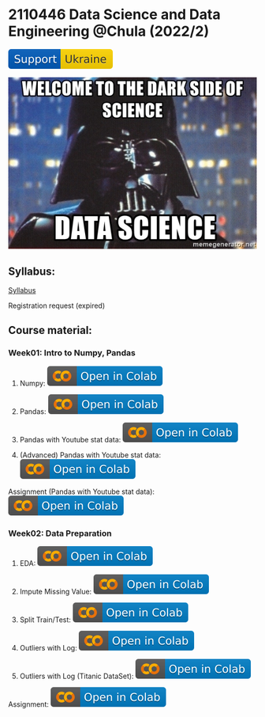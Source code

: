 # 2110446 Data Science and Data Engineering @Chula (2022/2)

[![Support-Ukraine](https://raw.githubusercontent.com/kaopanboonyuen/2110446_DataScience_2021s2/main/img/Support-Ukraine-FFD500.svg)](https://supportukrainenow.org/)

![alt text](https://github.com/kaopanboonyuen/2110446_DataScience_2021s2/raw/main/files/welcome-to-the-dark-side-of-science-data-science.jpeg "join ds")

## Syllabus:

[Syllabus](https://docs.google.com/document/d/1tAaRCHoeIma43MntbAcI2sHvabbDHPrNvacfyJgReDM/edit#)

Registration request (expired)

## Course material:

### Week01: Intro to Numpy, Pandas

1. Numpy: [![Open In Colab](https://raw.githubusercontent.com/kaopanboonyuen/2110446_DataScience_2021s2/main/img/colab-badge.svg)](https://colab.research.google.com/github/pvateekul/2110446_DS_2022s2/blob/main/code/Week01_Intro_Pandas/1_Numpy.ipynb)

2. Pandas: [![Open In Colab](https://raw.githubusercontent.com/kaopanboonyuen/2110446_DataScience_2021s2/main/img/colab-badge.svg)](https://colab.research.google.com/github/pvateekul/2110446_DS_2022s2/blob/main/code/Week01_Intro_Pandas/2_Pandas.ipynb)

3. Pandas with Youtube stat data: [![Open In Colab](https://raw.githubusercontent.com/kaopanboonyuen/2110446_DataScience_2021s2/main/img/colab-badge.svg)](https://colab.research.google.com/github/pvateekul/2110446_DS_2022s2/blob/main/code/Week01_Intro_Pandas/3_Pandas_(Data_Set_Trending_YouTube_Video_Statistics).ipynb)

4. (Advanced) Pandas with Youtube stat data: [![Open In Colab](https://raw.githubusercontent.com/kaopanboonyuen/2110446_DataScience_2021s2/main/img/colab-badge.svg)](https://colab.research.google.com/github/pvateekul/2110446_DS_2022s2/blob/main/code/Week01_Intro_Pandas/4_Advanced_Pandas_(Data_Set_Trending_YouTube_Video_Statistics).ipynb)

Assignment (Pandas with Youtube stat data): [![Open In Colab](https://raw.githubusercontent.com/kaopanboonyuen/2110446_DataScience_2021s2/main/img/colab-badge.svg)](https://colab.research.google.com/github/pvateekul/2110446_DS_2022s2/blob/main/code/Week01_Intro_Pandas/5_PandasAssignment.ipynb)

### Week02: Data Preparation

1. EDA: [![Open In Colab](https://raw.githubusercontent.com/kaopanboonyuen/2110446_DataScience_2021s2/main/img/colab-badge.svg)](https://colab.research.google.com/github/pvateekul/2110446_DS_2022s2/blob/main/code/week2_dataprep/Lab1_LoansDataSet.ipynb)

2. Impute Missing Value: [![Open In Colab](https://raw.githubusercontent.com/kaopanboonyuen/2110446_DataScience_2021s2/main/img/colab-badge.svg)](https://colab.research.google.com/github/pvateekul/2110446_DS_2022s2/blob/main/code/week2_dataprep/Lab2_ImputeMissingValue.ipynb)

3. Split Train/Test: [![Open In Colab](https://raw.githubusercontent.com/kaopanboonyuen/2110446_DataScience_2021s2/main/img/colab-badge.svg)](https://colab.research.google.com/github/pvateekul/2110446_DS_2022s2/blob/main/code/week2_dataprep/Lab3_SplitTrainTest.ipynb)

4. Outliers with Log: [![Open In Colab](https://raw.githubusercontent.com/kaopanboonyuen/2110446_DataScience_2021s2/main/img/colab-badge.svg)](https://colab.research.google.com/github/pvateekul/2110446_DS_2022s2/blob/main/code/week2_dataprep/Lab4_Outliers_Titanic.ipynb)

5. Outliers with Log (Titanic DataSet): [![Open In Colab](https://raw.githubusercontent.com/kaopanboonyuen/2110446_DataScience_2021s2/main/img/colab-badge.svg)](https://colab.research.google.com/github/pvateekul/2110446_DS_2022s2/blob/main/code/week2_dataprep/Lab5_Outliers_Boston_(optional).ipynb)

Assignment: [![Open In Colab](https://raw.githubusercontent.com/kaopanboonyuen/2110446_DataScience_2021s2/main/img/colab-badge.svg)](https://colab.research.google.com/github/pvateekul/2110446_DS_2022s2/blob/main/code/week2_dataprep/Assignment2_TitanicDataPrep_ToStudent.ipynb)
